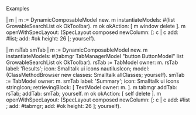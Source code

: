 Examples

| m |
m := DynamicComposableModel new.
m instantiateModels: #(list GrowableSearchList ok OkToolbar).
m ok okAction: [ m window delete ].
m openWithSpecLayout: (SpecLayout composed
	newColumn: [: c | 
		c add: #list;
			add: #ok height: 26 ];
	yourself).


| m rsTab smTab |
m := DynamicComposableModel new.
m instantiateModels: #(tabmgr TabManagerModel "button ButtonModel" list GrowableSearchList ok OkToolbar).
rsTab := TabModel owner: m.
rsTab
	label: 'Results';
	icon: Smalltalk ui icons nautilusIcon;
	model: (ClassMethodBrowser new
		classes: Smalltalk allClasses;
		yourself).
smTab  := TabModel owner: m.
smTab
	label: 'Summary';
	icon: Smalltalk ui icons stringIcon;
	retrievingBlock: [ TextModel owner: m. ].
m tabmgr 
	addTab: rsTab;
	addTab: smTab;
	yourself.
m ok 
	okAction: [ self delete ].
m openWithSpecLayout: (SpecLayout composed
	newColumn: [: c | 
		c add: #list ;
			add: #tabmgr; 
			add: #ok height: 26 ];
	yourself).
